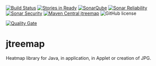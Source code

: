 [![Build Status](https://secure.travis-ci.org/Appendium/jtreemap.png?branch=master)](http://travis-ci.org/Appendium/jtreemap) [![Stories in Ready](https://badge.waffle.io/Appendium/jtreemap.png?label=ready)](https://waffle.io/Appendium/jtreemap)
[![SonarQube](https://sonarcloud.io/api/project_badges/measure?project=net.sf.jtreemap:jtreemap-parent&metric=bugs)](https://sonarcloud.io/dashboard/index/net.sf.jtreemap:jtreemap-parent) 
[![Sonar Reliability](https://sonarcloud.io/api/project_badges/measure?project=net.sf.jtreemap:jtreemap-parent&metric=reliability_rating)](https://sonarcloud.io/dashboard/index/net.sf.jtreemap:jtreemap-parent) 
[![Sonar Security](https://sonarcloud.io/api/project_badges/measure?project=net.sf.jtreemap:jtreemap-parent&metric=security_rating)](https://sonarcloud.io/dashboard/index/net.sf.jtreemap:jtreemap-parent) 
[![Maven Central jtreemap](https://maven-badges.herokuapp.com/maven-central/net.sf.jtreemap/jtreemap/badge.svg)](https://maven-badges.herokuapp.com/maven-central/net.sf.jtreemap/jtreemap)
![GitHub license](https://img.shields.io/github/license/appendium/jtreemap.svg?style=flat-square)

 [![Quality Gate](https://sonarcloud.io/api/project_badges/quality_gate?project=net.sf.jtreemap:jtreemap-parent)](https://sonarcloud.io/dashboard/index/net.sf.jtreemap:jtreemap-parent) 

# jtreemap
Heatmap library for Java, in application, in Applet or creation of JPG.

